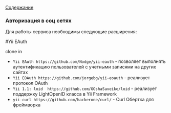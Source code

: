 [Содержание](../../readme.md)

### Авторизация в соц сетях

Для работы сервиса необходимы следующие расширения:

#Yii EAuth

clone in 


- `Yii EAuth https://github.com/Nodge/yii-eauth` - позволяет выполнять аутентификацию пользователей с учетными записями на других сайтах
- `Yii EOAuth https://github.com/jorgebg/yii-eoauth` - реализует протокол OAuth
- `Yii 1.1: loid  https://github.com/GOshaSaveiko/loid` - реализует поддержку LightOpenID класса в Yii Framework
- `yii-curl https://github.com/hackerone/curl/` - Curl Обертка для фреймворка
